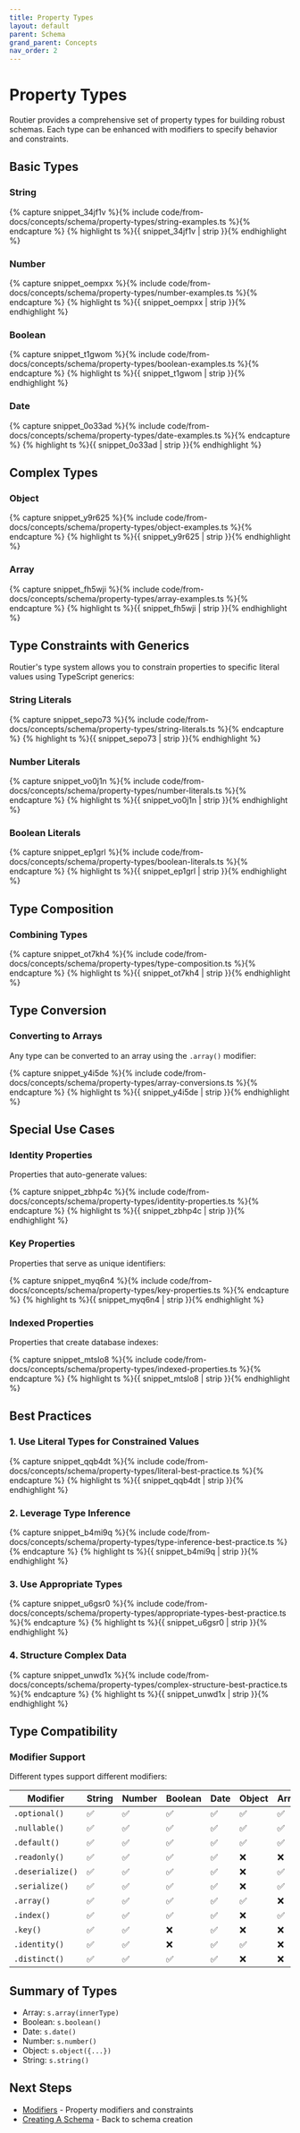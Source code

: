 ```yaml
---
title: Property Types
layout: default
parent: Schema
grand_parent: Concepts
nav_order: 2
---
```


# Property Types

Routier provides a comprehensive set of property types for building robust schemas. Each type can be enhanced with modifiers to specify behavior and constraints.

## Basic Types

### String

{% capture snippet_34jf1v %}{% include code/from-docs/concepts/schema/property-types/string-examples.ts %}{% endcapture %}
{% highlight ts %}{{ snippet_34jf1v  | strip }}{% endhighlight %}

### Number

{% capture snippet_oempxx %}{% include code/from-docs/concepts/schema/property-types/number-examples.ts %}{% endcapture %}
{% highlight ts %}{{ snippet_oempxx  | strip }}{% endhighlight %}

### Boolean

{% capture snippet_t1gwom %}{% include code/from-docs/concepts/schema/property-types/boolean-examples.ts %}{% endcapture %}
{% highlight ts %}{{ snippet_t1gwom  | strip }}{% endhighlight %}

### Date

{% capture snippet_0o33ad %}{% include code/from-docs/concepts/schema/property-types/date-examples.ts %}{% endcapture %}
{% highlight ts %}{{ snippet_0o33ad  | strip }}{% endhighlight %}

## Complex Types

### Object

{% capture snippet_y9r625 %}{% include code/from-docs/concepts/schema/property-types/object-examples.ts %}{% endcapture %}
{% highlight ts %}{{ snippet_y9r625  | strip }}{% endhighlight %}

### Array

{% capture snippet_fh5wji %}{% include code/from-docs/concepts/schema/property-types/array-examples.ts %}{% endcapture %}
{% highlight ts %}{{ snippet_fh5wji  | strip }}{% endhighlight %}

## Type Constraints with Generics

Routier's type system allows you to constrain properties to specific literal values using TypeScript generics:

### String Literals

{% capture snippet_sepo73 %}{% include code/from-docs/concepts/schema/property-types/string-literals.ts %}{% endcapture %}
{% highlight ts %}{{ snippet_sepo73  | strip }}{% endhighlight %}

### Number Literals

{% capture snippet_vo0j1n %}{% include code/from-docs/concepts/schema/property-types/number-literals.ts %}{% endcapture %}
{% highlight ts %}{{ snippet_vo0j1n  | strip }}{% endhighlight %}

### Boolean Literals

{% capture snippet_ep1grl %}{% include code/from-docs/concepts/schema/property-types/boolean-literals.ts %}{% endcapture %}
{% highlight ts %}{{ snippet_ep1grl  | strip }}{% endhighlight %}

## Type Composition

### Combining Types

{% capture snippet_ot7kh4 %}{% include code/from-docs/concepts/schema/property-types/type-composition.ts %}{% endcapture %}
{% highlight ts %}{{ snippet_ot7kh4  | strip }}{% endhighlight %}

## Type Conversion

### Converting to Arrays

Any type can be converted to an array using the `.array()` modifier:

{% capture snippet_y4i5de %}{% include code/from-docs/concepts/schema/property-types/array-conversions.ts %}{% endcapture %}
{% highlight ts %}{{ snippet_y4i5de  | strip }}{% endhighlight %}

## Special Use Cases

### Identity Properties

Properties that auto-generate values:

{% capture snippet_zbhp4c %}{% include code/from-docs/concepts/schema/property-types/identity-properties.ts %}{% endcapture %}
{% highlight ts %}{{ snippet_zbhp4c  | strip }}{% endhighlight %}

### Key Properties

Properties that serve as unique identifiers:

{% capture snippet_myq6n4 %}{% include code/from-docs/concepts/schema/property-types/key-properties.ts %}{% endcapture %}
{% highlight ts %}{{ snippet_myq6n4  | strip }}{% endhighlight %}

### Indexed Properties

Properties that create database indexes:

{% capture snippet_mtslo8 %}{% include code/from-docs/concepts/schema/property-types/indexed-properties.ts %}{% endcapture %}
{% highlight ts %}{{ snippet_mtslo8  | strip }}{% endhighlight %}

## Best Practices

### 1. **Use Literal Types for Constrained Values**

{% capture snippet_qqb4dt %}{% include code/from-docs/concepts/schema/property-types/literal-best-practice.ts %}{% endcapture %}
{% highlight ts %}{{ snippet_qqb4dt  | strip }}{% endhighlight %}

### 2. **Leverage Type Inference**

{% capture snippet_b4mi9q %}{% include code/from-docs/concepts/schema/property-types/type-inference-best-practice.ts %}{% endcapture %}
{% highlight ts %}{{ snippet_b4mi9q  | strip }}{% endhighlight %}

### 3. **Use Appropriate Types**

{% capture snippet_u6gsr0 %}{% include code/from-docs/concepts/schema/property-types/appropriate-types-best-practice.ts %}{% endcapture %}
{% highlight ts %}{{ snippet_u6gsr0  | strip }}{% endhighlight %}

### 4. **Structure Complex Data**

{% capture snippet_unwd1x %}{% include code/from-docs/concepts/schema/property-types/complex-structure-best-practice.ts %}{% endcapture %}
{% highlight ts %}{{ snippet_unwd1x  | strip }}{% endhighlight %}

## Type Compatibility

### Modifier Support

Different types support different modifiers:

| Modifier         | String | Number | Boolean | Date | Object | Array |
| ---------------- | ------ | ------ | ------- | ---- | ------ | ----- |
| `.optional()`    | ✅     | ✅     | ✅      | ✅   | ✅     | ✅    |
| `.nullable()`    | ✅     | ✅     | ✅      | ✅   | ✅     | ✅    |
| `.default()`     | ✅     | ✅     | ✅      | ✅   | ✅     | ✅    |
| `.readonly()`    | ✅     | ✅     | ✅      | ✅   | ❌     | ❌    |
| `.deserialize()` | ✅     | ✅     | ✅      | ✅   | ❌     | ✅    |
| `.serialize()`   | ✅     | ✅     | ✅      | ✅   | ❌     | ✅    |
| `.array()`       | ✅     | ✅     | ✅      | ✅   | ✅     | ❌    |
| `.index()`       | ✅     | ✅     | ✅      | ✅   | ❌     | ✅    |
| `.key()`         | ✅     | ✅     | ❌      | ✅   | ❌     | ❌    |
| `.identity()`    | ✅     | ✅     | ❌      | ✅   | ✅     | ❌    |
| `.distinct()`    | ✅     | ✅     | ✅      | ✅   | ❌     | ❌    |

## Summary of Types

- Array: `s.array(innerType)`
- Boolean: `s.boolean()`
- Date: `s.date()`
- Number: `s.number()`
- Object: `s.object({...})`
- String: `s.string()`

## Next Steps

- [Modifiers](modifiers/README.md) - Property modifiers and constraints
- [Creating A Schema](../creating-a-schema.md) - Back to schema creation
